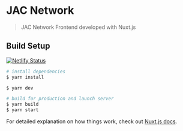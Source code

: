 # JAC Network

> JAC Network Frontend developed with Nuxt.js

## Build Setup
[![Netlify Status](https://api.netlify.com/api/v1/badges/0573cc4e-b8a8-4022-91d5-7c137e02284b/deploy-status)](https://app.netlify.com/sites/jac-network/deploys)
```bash
# install dependencies
$ yarn install

$ yarn dev

# build for production and launch server
$ yarn build
$ yarn start


```

For detailed explanation on how things work, check out [Nuxt.js docs](https://nuxtjs.org).
